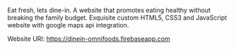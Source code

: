 Eat fresh, lets dine-in. A website that promotes eating healthy without breaking the family budget.
Exquisite custom HTML5, CSS3 and JavaScript website with google maps api integration.

Website URI:
https://dinein-omnifoods.firebaseapp.com
